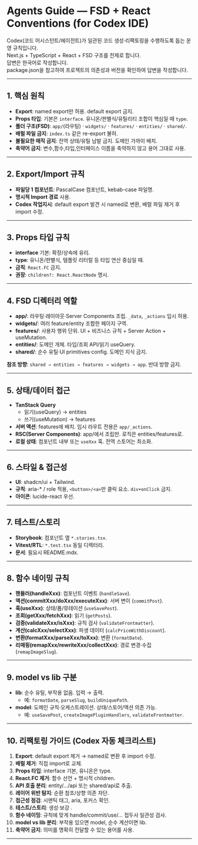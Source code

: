 # Agents Guide — FSD + React Conventions (for Codex IDE)

Codex(코드 어시스턴트/에이전트)가 일관된 코드 생성·리팩토링을 수행하도록 돕는 운영 규칙입니다.  
Next.js + TypeScript + React + FSD 구조를 전제로 합니다.  
답변은 한국어로 작성합니다.  
package.json을 참고하여 프로젝트의 의존성과 버전을 확인하여 답변을 작성합니다.

---

## 1. 핵심 원칙

- **Export**: named export만 허용. default export 금지.
- **Props 타입**: 기본은 `interface`. 유니온/판별식/유틸리티 조합이 핵심일 때 `type`.
- **폴더 구조(FSD)**: `app/`(라우팅) · `widgets/` · `features/` · `entities/` · `shared/`.
- **배럴 파일 금지**: `index.ts` 같은 re-export 불허.
- **불필요한 매직 금지**: 전역 상태/유틸 남발 금지. 도메인 가까이 배치.
- **축약어 금지**: 변수,함수,타입,인터페이스 이름을 축약하지 않고 용어 그대로 사용.

---

## 2. Export/Import 규칙

- **파일당 1 컴포넌트**: PascalCase 컴포넌트, kebab-case 파일명.
- **명시적 Import 경로** 사용.
- **Codex 작업지시**: default export 발견 시 named로 변환, 배럴 파일 제거 후 import 수정.

---

## 3. Props 타입 규칙

- **interface** 기본: 확장/상속에 유리.
- **type**: 유니온/판별식, 템플릿 리터럴 등 타입 연산 중심일 때.
- **금칙**: `React.FC` 금지.
- **권장**: `children?: React.ReactNode` 명시.

---

## 4. FSD 디렉터리 역할

- **app/**: 라우팅·레이아웃·Server Components 조립. `_data`, `_actions` 임시 허용.
- **widgets/**: 여러 feature/entity 조합한 페이지 구역.
- **features/**: 사용자 행위 단위. UI + 비즈니스 규칙 + Server Action + useMutation.
- **entities/**: 도메인 개체. 타입/조회 API/읽기 useQuery.
- **shared/**: 순수 유틸·UI primitives·config. 도메인 지식 금지.

**참조 방향**: `shared → entities → features → widgets → app`. 반대 방향 금지.

---

## 5. 상태/데이터 접근

- **TanStack Query**
  - 읽기(useQuery) → entities
  - 쓰기(useMutation) → features
- **서버 액션**: features에 배치. 임시 라우트 전용은 `app/_actions`.
- **RSC(Server Components)**: app/에서 조립만. 로직은 entities/features로.
- **로컬 상태**: 컴포넌트 내부 또는 `useXxx` 훅. 전역 스토어는 최소화.

---

## 6. 스타일 & 접근성

- **UI**: shadcn/ui + Tailwind.
- **규칙**: aria-\* / role 적용, `<button>/<a>`만 클릭 요소. `div+onClick` 금지.
- **아이콘**: lucide-react 우선.

---

## 7. 테스트/스토리

- **Storybook**: 컴포넌트 옆 `*.stories.tsx`.
- **Vitest/RTL**: `*.test.tsx` 동일 디렉터리.
- **문서**: 필요시 README.mdx.

---

## 8. 함수 네이밍 규칙

- **핸들러(handleXxx)**: 컴포넌트 이벤트 (`handleSave`).
- **액션(commitXxx/doXxx/executeXxx)**: 서버 변이 (`commitPost`).
- **훅(useXxx)**: 상태/폼/뮤테이션 (`useSavePost`).
- **조회(getXxx/fetchXxx)**: 읽기 (`getPosts`).
- **검증(validateXxx/isXxx)**: 규칙 검사 (`validateFrontmatter`).
- **계산(calcXxx/selectXxx)**: 파생 데이터 (`calcPriceWithDiscount`).
- **변환(formatXxx/parseXxx/toXxx)**: 변환 (`formatDate`).
- **리매핑(remapXxx/rewriteXxx/collectXxx)**: 경로 변경·수집 (`remapImageSlug`).

---

## 9. model vs lib 구분

- **lib**: 순수 유틸, 부작용 없음. 입력 → 출력.
  - 예: `formatDate`, `parseSlug`, `buildUniquePath`.
- **model**: 도메인 규칙·오케스트레이션. 상태/스토어/액션 의존 가능.
  - 예: `useSavePost`, `createImagePluginHandlers`, `validateFrontmatter`.

---

## 10. 리팩토링 가이드 (Codex 자동 체크리스트)

1. **Export**: default export 제거 → named로 변환 후 import 수정.
2. **배럴 제거**: 직접 import로 교체.
3. **Props 타입**: interface 기본, 유니온은 type.
4. **React.FC 제거**: 함수 선언 + 명시적 children.
5. **API 호출 분리**: entity/.../api 또는 shared/api로 추출.
6. **레이어 위반 탐지**: 순환 참조/상향 의존 차단.
7. **접근성 점검**: 시맨틱 태그, aria, 포커스 확인.
8. **테스트/스토리**: 생성·보강 .
9. **함수 네이밍**: 규칙에 맞게 handle/commit/use/… 접두사 일관성 검사.
10. **model vs lib 분리**: 부작용 있으면 model, 순수 계산이면 lib.
11. **축약어 금지**: 의미를 명확히 전달할 수 있는 용어를 사용.

---
